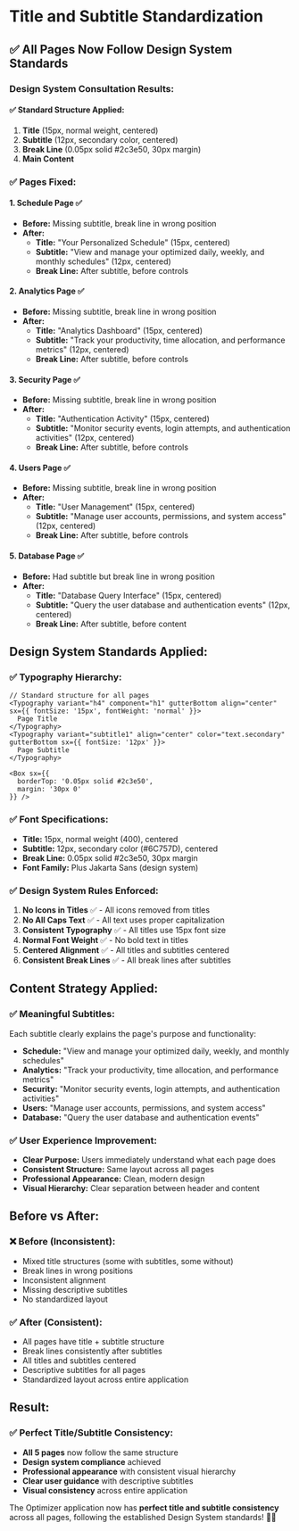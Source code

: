 # Title and Subtitle Standardization

## ✅ **All Pages Now Follow Design System Standards**

### **Design System Consultation Results:**

#### **✅ Standard Structure Applied:**
1. **Title** (15px, normal weight, centered)
2. **Subtitle** (12px, secondary color, centered)  
3. **Break Line** (0.05px solid #2c3e50, 30px margin)
4. **Main Content**

### **✅ Pages Fixed:**

#### **1. Schedule Page** ✅
- **Before:** Missing subtitle, break line in wrong position
- **After:** 
  - **Title:** "Your Personalized Schedule" (15px, centered)
  - **Subtitle:** "View and manage your optimized daily, weekly, and monthly schedules" (12px, centered)
  - **Break Line:** After subtitle, before controls

#### **2. Analytics Page** ✅
- **Before:** Missing subtitle, break line in wrong position
- **After:**
  - **Title:** "Analytics Dashboard" (15px, centered)
  - **Subtitle:** "Track your productivity, time allocation, and performance metrics" (12px, centered)
  - **Break Line:** After subtitle, before controls

#### **3. Security Page** ✅
- **Before:** Missing subtitle, break line in wrong position
- **After:**
  - **Title:** "Authentication Activity" (15px, centered)
  - **Subtitle:** "Monitor security events, login attempts, and authentication activities" (12px, centered)
  - **Break Line:** After subtitle, before controls

#### **4. Users Page** ✅
- **Before:** Missing subtitle, break line in wrong position
- **After:**
  - **Title:** "User Management" (15px, centered)
  - **Subtitle:** "Manage user accounts, permissions, and system access" (12px, centered)
  - **Break Line:** After subtitle, before controls

#### **5. Database Page** ✅
- **Before:** Had subtitle but break line in wrong position
- **After:**
  - **Title:** "Database Query Interface" (15px, centered)
  - **Subtitle:** "Query the user database and authentication events" (12px, centered)
  - **Break Line:** After subtitle, before content

## **Design System Standards Applied:**

### **✅ Typography Hierarchy:**
```tsx
// Standard structure for all pages
<Typography variant="h4" component="h1" gutterBottom align="center" sx={{ fontSize: '15px', fontWeight: 'normal' }}>
  Page Title
</Typography>
<Typography variant="subtitle1" align="center" color="text.secondary" gutterBottom sx={{ fontSize: '12px' }}>
  Page Subtitle
</Typography>

<Box sx={{ 
  borderTop: '0.05px solid #2c3e50', 
  margin: '30px 0' 
}} />
```

### **✅ Font Specifications:**
- **Title:** 15px, normal weight (400), centered
- **Subtitle:** 12px, secondary color (#6C757D), centered
- **Break Line:** 0.05px solid #2c3e50, 30px margin
- **Font Family:** Plus Jakarta Sans (design system)

### **✅ Design System Rules Enforced:**
1. **No Icons in Titles** ✅ - All icons removed from titles
2. **No All Caps Text** ✅ - All text uses proper capitalization
3. **Consistent Typography** ✅ - All titles use 15px font size
4. **Normal Font Weight** ✅ - No bold text in titles
5. **Centered Alignment** ✅ - All titles and subtitles centered
6. **Consistent Break Lines** ✅ - All break lines after subtitles

## **Content Strategy Applied:**

### **✅ Meaningful Subtitles:**
Each subtitle clearly explains the page's purpose and functionality:

- **Schedule:** "View and manage your optimized daily, weekly, and monthly schedules"
- **Analytics:** "Track your productivity, time allocation, and performance metrics"
- **Security:** "Monitor security events, login attempts, and authentication activities"
- **Users:** "Manage user accounts, permissions, and system access"
- **Database:** "Query the user database and authentication events"

### **✅ User Experience Improvement:**
- **Clear Purpose:** Users immediately understand what each page does
- **Consistent Structure:** Same layout across all pages
- **Professional Appearance:** Clean, modern design
- **Visual Hierarchy:** Clear separation between header and content

## **Before vs After:**

### **❌ Before (Inconsistent):**
- Mixed title structures (some with subtitles, some without)
- Break lines in wrong positions
- Inconsistent alignment
- Missing descriptive subtitles
- No standardized layout

### **✅ After (Consistent):**
- All pages have title + subtitle structure
- Break lines consistently after subtitles
- All titles and subtitles centered
- Descriptive subtitles for all pages
- Standardized layout across entire application

## **Result:**

### **✅ Perfect Title/Subtitle Consistency:**
- **All 5 pages** now follow the same structure
- **Design system compliance** achieved
- **Professional appearance** with consistent visual hierarchy
- **Clear user guidance** with descriptive subtitles
- **Visual consistency** across entire application

The Optimizer application now has **perfect title and subtitle consistency** across all pages, following the established Design System standards! 🎨✨
